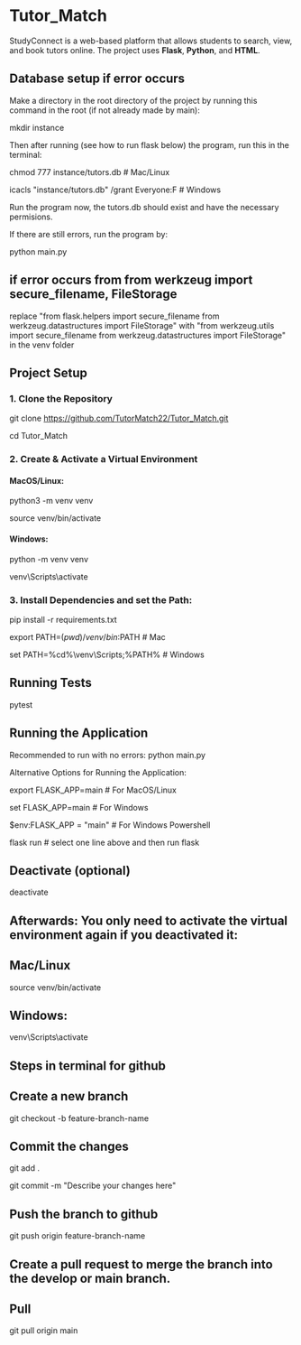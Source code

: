 # Tutor_Match
StudyConnect is a web-based platform that allows students to search, view, and book tutors online. The project uses **Flask**, **Python**, and **HTML**.

## Database setup if error occurs 
Make a directory in the root directory of the project by running this command in the root (if not already made by main):

mkdir instance

Then after running (see how to run flask below) the program, run this in the terminal:

chmod 777 instance/tutors.db    # Mac/Linux

icacls "instance/tutors.db" /grant Everyone:F   # Windows

Run the program now, the tutors.db should exist and have the necessary permisions.

If there are still errors, run the program by:

python main.py

## if error occurs from from werkzeug import secure_filename, FileStorage
replace "from flask.helpers import secure_filename
from werkzeug.datastructures import FileStorage" with "from werkzeug.utils import secure_filename
from werkzeug.datastructures import FileStorage" in the venv folder 

## Project Setup

### 1. Clone the Repository

git clone https://github.com/TutorMatch22/Tutor_Match.git

cd Tutor_Match

### 2. Create & Activate a Virtual Environment
#### MacOS/Linux:

python3 -m venv venv

source venv/bin/activate

#### Windows:

python -m venv venv

venv\Scripts\activate

### 3. Install Dependencies and set the Path:
pip install -r requirements.txt

export PATH=$(pwd)/venv/bin:$PATH   # Mac

set PATH=%cd%\venv\Scripts;%PATH%   # Windows

## Running Tests
pytest

## Running the Application
Recommended to run with no errors: python main.py

Alternative Options for Running the Application:

export FLASK_APP=main  # For MacOS/Linux

set FLASK_APP=main     # For Windows

$env:FLASK_APP = "main" # For Windows Powershell

flask run   # select one line above and then run flask

## Deactivate (optional)
deactivate

## Afterwards: You only need to activate the virtual environment again if you deactivated it:
## Mac/Linux
source venv/bin/activate
## Windows:
venv\Scripts\activate



## Steps in terminal for github
## Create a new branch
git checkout -b feature-branch-name

## Commit the changes
git add .

git commit -m "Describe your changes here"


## Push the branch to github
git push origin feature-branch-name

## Create a pull request to merge the branch into the develop or main branch.

## Pull
git pull origin main
